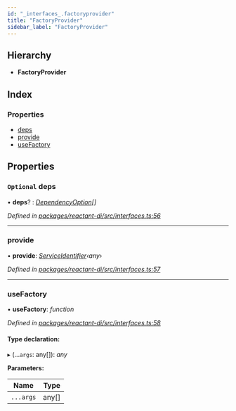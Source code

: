 ```yaml
---
id: "_interfaces_.factoryprovider"
title: "FactoryProvider"
sidebar_label: "FactoryProvider"
---
```


## Hierarchy

* **FactoryProvider**

## Index

### Properties

* [deps](_interfaces_.factoryprovider.md#optional-deps)
* [provide](_interfaces_.factoryprovider.md#provide)
* [useFactory](_interfaces_.factoryprovider.md#usefactory)

## Properties

### `Optional` deps

• **deps**? : *[DependencyOption](../modules/_interfaces_.md#dependencyoption)[]*

*Defined in [packages/reactant-di/src/interfaces.ts:56](https://github.com/unadlib/reactant/blob/8c9cd62/packages/reactant-di/src/interfaces.ts#L56)*

___

###  provide

• **provide**: *[ServiceIdentifier](../modules/_interfaces_.md#serviceidentifier)‹any›*

*Defined in [packages/reactant-di/src/interfaces.ts:57](https://github.com/unadlib/reactant/blob/8c9cd62/packages/reactant-di/src/interfaces.ts#L57)*

___

###  useFactory

• **useFactory**: *function*

*Defined in [packages/reactant-di/src/interfaces.ts:58](https://github.com/unadlib/reactant/blob/8c9cd62/packages/reactant-di/src/interfaces.ts#L58)*

#### Type declaration:

▸ (...`args`: any[]): *any*

**Parameters:**

Name | Type |
------ | ------ |
`...args` | any[] |
